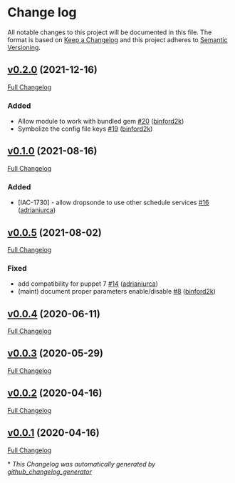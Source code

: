# Change log

All notable changes to this project will be documented in this file. The format is based on [Keep a Changelog](http://keepachangelog.com/en/1.0.0/) and this project adheres to [Semantic Versioning](http://semver.org).

## [v0.2.0](https://github.com/puppetlabs/puppetlabs-dropsonde/tree/v0.2.0) (2021-12-16)

[Full Changelog](https://github.com/puppetlabs/puppetlabs-dropsonde/compare/v0.1.0...v0.2.0)

### Added

- Allow module to work with bundled gem [\#20](https://github.com/puppetlabs/puppetlabs-dropsonde/pull/20) ([binford2k](https://github.com/binford2k))
- Symbolize the config file keys [\#19](https://github.com/puppetlabs/puppetlabs-dropsonde/pull/19) ([binford2k](https://github.com/binford2k))

## [v0.1.0](https://github.com/puppetlabs/puppetlabs-dropsonde/tree/v0.1.0) (2021-08-16)

[Full Changelog](https://github.com/puppetlabs/puppetlabs-dropsonde/compare/v0.0.5...v0.1.0)

### Added

- \[IAC-1730\] - allow dropsonde to use other schedule services [\#16](https://github.com/puppetlabs/puppetlabs-dropsonde/pull/16) ([adrianiurca](https://github.com/adrianiurca))

## [v0.0.5](https://github.com/puppetlabs/puppetlabs-dropsonde/tree/v0.0.5) (2021-08-02)

[Full Changelog](https://github.com/puppetlabs/puppetlabs-dropsonde/compare/v0.0.4...v0.0.5)

### Fixed

- add compatibility for puppet 7 [\#14](https://github.com/puppetlabs/puppetlabs-dropsonde/pull/14) ([adrianiurca](https://github.com/adrianiurca))
- \(maint\) document proper parameters enable/disable [\#8](https://github.com/puppetlabs/puppetlabs-dropsonde/pull/8) ([binford2k](https://github.com/binford2k))

## [v0.0.4](https://github.com/puppetlabs/puppetlabs-dropsonde/tree/v0.0.4) (2020-06-11)

[Full Changelog](https://github.com/puppetlabs/puppetlabs-dropsonde/compare/v0.0.3...v0.0.4)

## [v0.0.3](https://github.com/puppetlabs/puppetlabs-dropsonde/tree/v0.0.3) (2020-05-29)

[Full Changelog](https://github.com/puppetlabs/puppetlabs-dropsonde/compare/v0.0.2...v0.0.3)

## [v0.0.2](https://github.com/puppetlabs/puppetlabs-dropsonde/tree/v0.0.2) (2020-04-16)

[Full Changelog](https://github.com/puppetlabs/puppetlabs-dropsonde/compare/v0.0.1...v0.0.2)

## [v0.0.1](https://github.com/puppetlabs/puppetlabs-dropsonde/tree/v0.0.1) (2020-04-16)

[Full Changelog](https://github.com/puppetlabs/puppetlabs-dropsonde/compare/7fbfc4918017bdd1fc986b347d8e5c87c53e1774...v0.0.1)



\* *This Changelog was automatically generated by [github_changelog_generator](https://github.com/github-changelog-generator/github-changelog-generator)*
